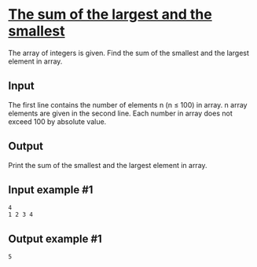 # [The sum of the largest and the smallest](https://www.e-olymp.com/en/problems/928)
The array of integers is given. Find the sum of the smallest and the largest element in array.

## Input
The first line contains the number of elements n (n ≤ 100) in array. n array elements are given in the second line. Each number in array does not exceed 100 by absolute value.

## Output
Print the sum of the smallest and the largest element in array.

## Input example #1
```
4
1 2 3 4
```

## Output example #1
```
5
```
